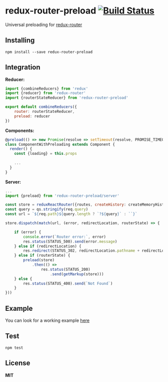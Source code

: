 # redux-router-preload [![Build Status](https://travis-ci.org/babotech/redux-router-preload.svg?branch=master)](https://travis-ci.org/babotech/redux-router-preload)

Universal preloading for [redux-router](https://github.com/acdlite/redux-router)

## Installing

```
npm install --save redux-router-preload
```

## Integration


**Reducer:**
```javascript
import {combineReducers} from 'redux'
import {reducer} from 'redux-router'
import {routerStateReducer} from 'redux-router-preload'

export default combineReducers({
    router: routerStateReducer,
    preload: reducer  
})
```

**Components:**
```javascript
@preload(() => new Promise(resolve => setTimeout(resolve, PROMISE_TIMEOUT)))
class ComponentWithPreloading extends Component {
  render() {
    const {loading} = this.props
  
    ...
  }
}
```

**Server:**
```javascript
...
import {preload} from 'redux-router-preload/server'

const store = reduxReactRouter({routes, createHistory: createMemoryHistory})(createStore)(reducer)
const query = qs.stringify(req.query)
const url = `${req.path}${query.length ? `?${query}` : ``}`

store.dispatch(match(url, (error, redirectLocation, routerState) => {

    if (error) {
        console.error(`Router error:`, error)
        res.status(STATUS_500).send(error.message)
    } else if (redirectLocation) {
        res.redirect(STATUS_302, redirectLocation.pathname + redirectLocation.search)
    } else if (routerState) {
        preload(store)
            .then(() =>
                res.status(STATUS_200)
                    .send(getMarkup(store)))
    } else {
        res.status(STATUS_400).send(`Not Found`)
    }
}))
```

## Example

You can look for a working example [here](https://github.com/babotech/redux-router-preload/tree/master/example)

## Test

```
npm test
```

## License

**MIT**
